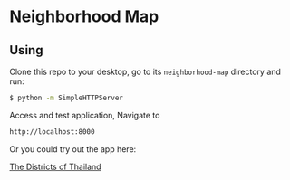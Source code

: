 # Neighborhood Map

## Using
Clone this repo to your desktop, go to its `neighborhood-map` directory and run:
```bash
$ python -m SimpleHTTPServer
```

Access and test application, Navigate to
```bash
http://localhost:8000
```

Or you could try out the app here:

[The Districts of Thailand](http://neighborhood-map.tawatchairakpue.com/)
